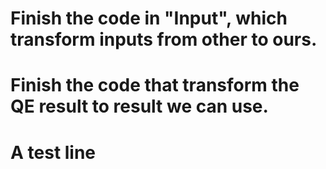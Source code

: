 # Finish the code in "Input", which transform inputs from other to ours.
# Finish the code that transform the QE result to result we can use.

# A test line